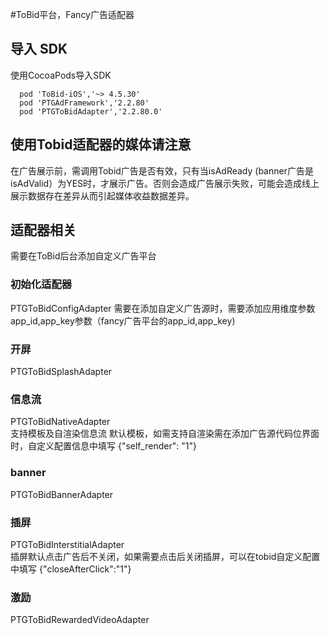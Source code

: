 #ToBid平台，Fancy广告适配器

## 导入 SDK
使用CocoaPods导入SDK

```shell
  pod 'ToBid-iOS','~> 4.5.30'
  pod 'PTGAdFramework','2.2.80'
  pod 'PTGToBidAdapter','2.2.80.0'
```
## 使用Tobid适配器的媒体请注意
在广告展示前，需调用Tobid广告是否有效，只有当isAdReady (banner广告是 isAdValid）为YES时，才展示广告。否则会造成广告展示失败，可能会造成线上展示数据存在差异从而引起媒体收益数据差异。

## 适配器相关
需要在ToBid后台添加自定义广告平台

### 初始化适配器
PTGToBidConfigAdapter
需要在添加自定义广告源时，需要添加应用维度参数app_id,app_key参数（fancy广告平台的app_id,app_key)
   
### 开屏
PTGToBidSplashAdapter  

### 信息流
PTGToBidNativeAdapter  
支持模板及自渲染信息流 默认模板，如需支持自渲染需在添加广告源代码位界面时，自定义配置信息中填写 {"self_render": "1"}

### banner
PTGToBidBannerAdapter  

### 插屏
PTGToBidInterstitialAdapter  
插屏默认点击广告后不关闭，如果需要点击后关闭插屏，可以在tobid自定义配置中填写 {"closeAfterClick":"1"}

### 激励
PTGToBidRewardedVideoAdapter  
